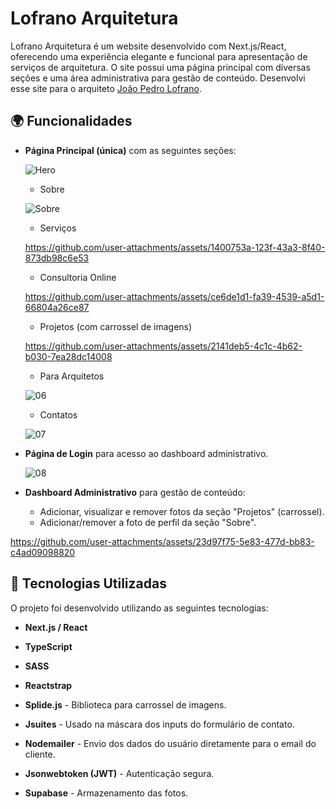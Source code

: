 # Lofrano Arquitetura

Lofrano Arquitetura é um website desenvolvido com Next.js/React, oferecendo uma experiência elegante e funcional para apresentação de serviços de arquitetura. O site possui uma página principal com diversas seções e uma área administrativa para gestão de conteúdo.
Desenvolvi esse site para o arquiteto [João Pedro Lofrano](https://www.lofranoarquitetura.com.br).

## 🌍 Funcionalidades
- **Página Principal (única)** com as seguintes seções:
  
  ![Hero](https://github.com/user-attachments/assets/88b8f8fb-76e4-4ff5-a2d9-10e117157f80)
  
  - Sobre
    
  ![Sobre](https://github.com/user-attachments/assets/7c06f496-ea68-4269-a36d-2a9832465b82)

  - Serviços

  https://github.com/user-attachments/assets/1400753a-123f-43a3-8f40-873db98c6e53

  - Consultoria Online

  https://github.com/user-attachments/assets/ce6de1d1-fa39-4539-a5d1-66804a26ce87

  - Projetos (com carrossel de imagens)

  https://github.com/user-attachments/assets/2141deb5-4c1c-4b62-b030-7ea28dc14008

  - Para Arquitetos

  ![06](https://github.com/user-attachments/assets/fe8d7be0-34a4-4e88-bc7d-acbaef98085a)

  - Contatos
    
  ![07](https://github.com/user-attachments/assets/4c98e458-4eb8-405a-9323-4ce9f2dab63b)
    
- **Página de Login** para acesso ao dashboard administrativo.

  ![08](https://github.com/user-attachments/assets/37c4c9ce-ef2a-4df5-a4ea-d1ee19731c13)

- **Dashboard Administrativo** para gestão de conteúdo:
  - Adicionar, visualizar e remover fotos da seção "Projetos" (carrossel).
  - Adicionar/remover a foto de perfil da seção "Sobre".

https://github.com/user-attachments/assets/23d97f75-5e83-477d-bb83-c4ad09098820

## 🚀 Tecnologias Utilizadas
O projeto foi desenvolvido utilizando as seguintes tecnologias:
- **Next.js / React**
- **TypeScript** 

- **SASS**
- **Reactstrap**
- **Splide.js** - Biblioteca para carrossel de imagens.
- **Jsuites** - Usado na máscara dos inputs do formulário de contato.

- **Nodemailer** - Envio dos dados do usuário diretamente para o email do cliente.

- **Jsonwebtoken (JWT)** - Autenticação segura.
- **Supabase** - Armazenamento das fotos.
